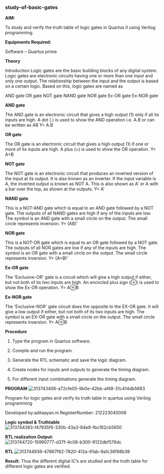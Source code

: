 ### study-of-basic-gates

**AIM:** 

To study and verify the truth table of logic gates in Quartus II using Verilog programming.

**Equipments Required:**

Software – Quartus prime 

**Theory**

Introduction Logic gates are the basic building blocks of any digital system. Logic gates are electronic circuits having one or more than one input and only one output. The relationship between the input and the output is based on a certain logic. Based on this, logic gates are named as

AND gate OR gate NOT gate NAND gate NOR gate Ex-OR gate Ex-NOR gate

**AND gate**

The AND gate is an electronic circuit that gives a high output (1) only if all its inputs are high. A dot (.) is used to show the AND operation i.e. A.B or can be written as AB
Y= A.B

**OR gate** 

The OR gate is an electronic circuit that gives a high output (1) if one or more of its inputs are high. A plus (+) is used to show the OR operation.
Y= A+B

**NOT gate**

The NOT gate is an electronic circuit that produces an inverted version of the input at its output. It is also known as an inverter. If the input variable is A, the inverted output is known as NOT A. This is also shown as A' or A with a bar over the top, as shown at the outputs.
Y= A'

**NAND gate**

This is a NOT-AND gate which is equal to an AND gate followed by a NOT gate. The outputs of all NAND gates are high if any of the inputs are low. The symbol is an AND gate with a small circle on the output. The small circle represents inversion.
Y= (AB)’

**NOR gate**

This is a NOT-OR gate which is equal to an OR gate followed by a NOT gate. The outputs of all NOR gates are low if any of the inputs are high. The symbol is an OR gate with a small circle on the output. The small circle represents inversion.
Y= (A+B)’

**Ex-OR gate**

The 'Exclusive-OR' gate is a circuit which will give a high output if either, but not both of its two inputs are high. An encircled plus sign (⊕) is used to show the Ex-OR operation.
Y= A⊕B

**Ex-NOR gate**

The 'Exclusive-NOR' gate circuit does the opposite to the EX-OR gate. It will give a low output if either, but not both of its two inputs are high. The symbol is an EX-OR gate with a small circle on the output. The small circle represents inversion.
Y= A⊕B

**Procedure** 

1.	Type the program in Quartus software.

2.	Compile and run the program.

3.	Generate the RTL schematic and save the logic diagram.

4.	Create nodes for inputs and outputs to generate the timing diagram.

5.	For different input combinations generate the timing diagram.


**PROGRAM**
![313743406-a72cfe05-9b0e-42bb-af48-31c414db5683](https://github.com/Aditaayan/study-of-basic-gates/assets/147473394/62a9532f-0eb2-475a-a3eb-e18f6b293bc9)

Program for logic gates and verify its truth table in quartus using Verilog programming

 Developed by:aditaayan.m RegisterNumber: 212223040006
 
**Logic symbol & Truthtable**
![313744383-f47935f6-330b-43a3-84e9-fbc162cb5650](https://github.com/Aditaayan/study-of-basic-gates/assets/147473394/75a1276a-705a-4443-880b-4c77a64b9f80)

**RTL realization Output:** 
![313744720-15990777-d37f-4c08-b300-9122dbf576dc](https://github.com/Aditaayan/study-of-basic-gates/assets/147473394/ede0e627-821c-45b1-8cc5-58747f16018b)

**RTL**
![313744936-47867f62-7820-412a-91ab-9a1c36f98b39](https://github.com/Aditaayan/study-of-basic-gates/assets/147473394/2b17c7ab-46db-49d2-811d-80ef75854af3)

**Result:**
Thus the different digital IC’s are studied and the truth table for different logic gates are verified.

